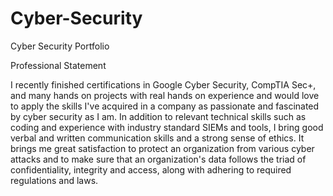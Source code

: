 # Cyber-Security
Cyber Security Portfolio

Professional Statement

I recently finished certifications in Google Cyber Security, CompTIA Sec+, and many hands on projects with real hands on experience and would love to apply the skills I've acquired in a company as passionate and fascinated by cyber security as I am.  In addition to relevant technical skills such as coding and experience with industry standard SIEMs and tools, I bring good verbal and written communication skills and a strong sense of ethics.  It brings me great satisfaction to protect an organization from various cyber attacks and to make sure that an organization's data follows the triad of confidentiality, integrity and access, along with adhering to required regulations and laws.
